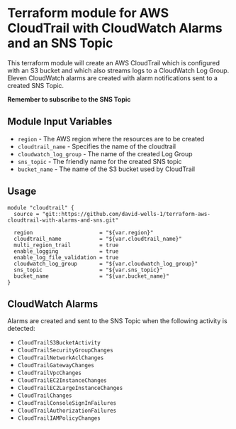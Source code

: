# Terraform module for AWS CloudTrail with CloudWatch Alarms and an SNS Topic

This terraform module will create an AWS CloudTrail which is configured with an S3 bucket and which also streams logs to a CloudWatch Log Group. Eleven CloudWatch alarms are created with alarm notifications sent to a created SNS Topic.

**Remember to subscribe to the SNS Topic**

## Module Input Variables

* `region` - The AWS region where the resources are to be created
* `cloudtrail_name` - Specifies the name of the cloudtrail
* `cloudwatch_log_group` - The name of the created Log Group
* `sns_topic` - The friendly name for the created SNS topic
* `bucket_name` - The name of the S3 bucket used by CloudTrail

## Usage

```
module "cloudtrail" {
  source = "git::https://github.com/david-wells-1/terraform-aws-cloudtrail-with-alarms-and-sns.git"

  region                     = "${var.region}"
  cloudtrail_name            = "${var.cloudtrail_name}"
  multi_region_trail         = true
  enable_logging             = true
  enable_log_file_validation = true
  cloudwatch_log_group       = "${var.cloudwatch_log_group}"
  sns_topic                  = "${var.sns_topic}"
  bucket_name                = "${var.bucket_name}"
}
```
## CloudWatch Alarms

Alarms are created and sent to the SNS Topic when the following activity is detected:

* `CloudTrailS3BucketActivity`
* `CloudTrailSecurityGroupChanges`
* `CloudTrailNetworkAclChanges`
* `CloudTrailGatewayChanges`
* `CloudTrailVpcChanges`
* `CloudTrailEC2InstanceChanges`
* `CloudTrailEC2LargeInstanceChanges`
* `CloudTrailChanges`
* `CloudTrailConsoleSignInFailures`
* `CloudTrailAuthorizationFailures`
* `CloudTrailIAMPolicyChanges`
